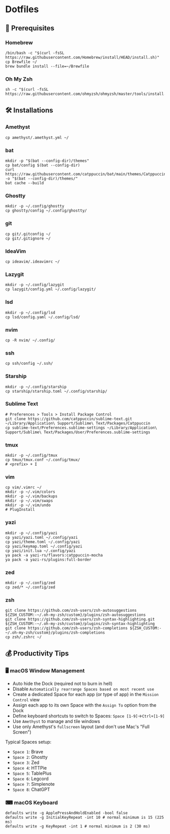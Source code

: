 # Dotfiles

## 🧰 Prerequisites

### Homebrew

```
/bin/bash -c "$(curl -fsSL https://raw.githubusercontent.com/Homebrew/install/HEAD/install.sh)"
cp Brewfile ~/
brew bundle install --file=~/Brewfile
```

### Oh My Zsh

```
sh -c "$(curl -fsSL https://raw.githubusercontent.com/ohmyzsh/ohmyzsh/master/tools/install.sh)"
```

## 🛠 Installations

### Amethyst

```
cp amethyst/.amethyst.yml ~/
```

### bat

```
mkdir -p "$(bat --config-dir)/themes"
cp bat/config $(bat --config-dir)
curl https://raw.githubusercontent.com/catppuccin/bat/main/themes/Catppuccin%20Mocha.tmTheme -o "$(bat --config-dir)/themes/"
bat cache --build
```

### Ghostty

```
mkdir -p ~/.config/ghostty
cp ghostty/config ~/.config/ghostty/
```

### git

```
cp git/.gitconfig ~/
cp git/.gitignore ~/
```

### IdeaVim

```
cp ideavim/.ideavimrc ~/
```

### Lazygit

```
mkdir -p ~/.config/lazygit
cp lazygit/config.yml ~/.config/lazygit/
```

### lsd

```
mkdir -p ~/.config/lsd
cp lsd/config.yaml ~/.config/lsd/
```

### nvim

```
cp -R nvim/ ~/.config/
```

### ssh

```
cp ssh/config ~/.ssh/
```

### Starship

```
mkdir -p ~/.config/starship
cp starship/starship.toml ~/.config/starship/
```

### Sublime Text

```
# Preferences > Tools > Install Package Control
git clone https://github.com/catppuccin/sublime-text.git ~/Library/Application\ Support/Sublime\ Text/Packages/Catppuccin
cp sublime-text/Preferences.sublime-settings ~/Library/Application\ Support/Sublime\ Text/Packages/User/Preferences.sublime-settings
```

### tmux

```
mkdir -p ~/.config/tmux
cp tmux/tmux.conf ~/.config/tmux/
# <prefix> + I
```

### vim

```
cp vim/.vimrc ~/
mkdir -p ~/.vim/colors
mkdir -p ~/.vim/backups
mkdir -p ~/.vim/swaps
mkdir -p ~/.vim/undo
# PlugInstall
```

### yazi

```
mkdir -p ~/.config/yazi
cp yazi/yazi.toml ~/.config/yazi
cp yazi/theme.toml ~/.config/yazi
cp yazi/keymap.toml ~/.config/yazi
cp yazi/init.lua ~/.config/yazi
ya pack -a yazi-rs/flavors:catppuccin-mocha
ya pack -a yazi-rs/plugins:full-border
```

### zed

```
mkdir -p ~/.config/zed
cp zed/* ~/.config/zed
```

### zsh

```
git clone https://github.com/zsh-users/zsh-autosuggestions ${ZSH_CUSTOM:-~/.oh-my-zsh/custom}/plugins/zsh-autosuggestions
git clone https://github.com/zsh-users/zsh-syntax-highlighting.git ${ZSH_CUSTOM:-~/.oh-my-zsh/custom}/plugins/zsh-syntax-highlighting
git clone https://github.com/zsh-users/zsh-completions ${ZSH_CUSTOM:-~/.oh-my-zsh/custom}/plugins/zsh-completions
cp zsh/.zshrc ~/
```

## 💰 Productivity Tips

### 🖥️ macOS Window Management

- Auto hide the Dock (required not to burn in hell)
- Disable `Automatically rearrange Spaces based on most recent use`
- Create a dedicated Space for each app (or type of app) in the `Mission Control` view
- Assign each app to its own Space with the `Assign To` option from the Dock
- Define keyboard shortcuts to switch to Spaces: `Space [1-9]`->`Ctrl+[1-9]`
- Use `Amethyst` to manage and tile windows
- Use only Amethyst's `fullscreen` layout (and don't use Mac's "Full Screen")

Typical Spaces setup:
- `Space 1`: Brave
- `Space 2`: Ghostty
- `Space 3`: Zed
- `Space 4`: HTTPie
- `Space 5`: TablePlus
- `Space 6`: Legcord
- `Space 7`: Simplenote
- `Space 8`: ChatGPT

### ⌨ macOS Keyboard

```
defaults write -g ApplePressAndHoldEnabled -bool false
defaults write -g InitialKeyRepeat -int 10 # normal minimum is 15 (225 ms)
defaults write -g KeyRepeat -int 1 # normal minimum is 2 (30 ms)
```
